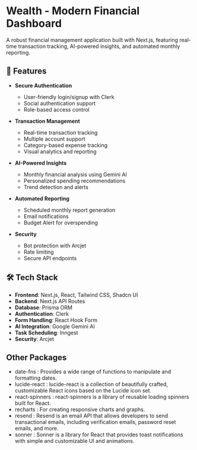 
# Wealth - Modern Financial Dashboard

A robust financial management application built with Next.js, featuring real-time transaction tracking, AI-powered insights, and automated monthly reporting.

## 🚀 Features

- **Secure Authentication**
  - User-friendly login/signup with Clerk
  - Social authentication support
  - Role-based access control

- **Transaction Management**
  - Real-time transaction tracking
  - Multiple account support
  - Category-based expense tracking
  - Visual analytics and reporting

- **AI-Powered Insights**
  - Monthly financial analysis using Gemini AI
  - Personalized spending recommendations
  - Trend detection and alerts

- **Automated Reporting**
  - Scheduled monthly report generation
  - Email notifications
  - Budget Alert for overspending

- **Security**
  - Bot protection with Arcjet
  - Rate limiting
  - Secure API endpoints

## 🛠️ Tech Stack

- **Frontend**: Next.js, React, Tailwind CSS, Shadcn UI
- **Backend**: Next.js API Routes
- **Database**: Prisma ORM
- **Authentication**: Clerk
- **Form Handling**: React Hook Form
- **AI Integration**: Google Gemini AI
- **Task Scheduling**: Inngest
- **Security**: Arcjet


## Other Packages

- date-fns : Provides a wide range of functions to manipulate and formatting dates.
- lucide-react : lucide-react is a collection of beautifully crafted, customizable React icons based on the Lucide icon set.
- react-spinners : react-spinners is a library of reusable loading spinners built for React. 
- recharts : For creating responsive charts and graphs.
- resend : Resend is an email API that allows developers to send transactional emails, including verification emails, password reset emails, and more.
- sonner : Sonner is a library for React that provides toast notifications with simple and customizable UI and animations.


